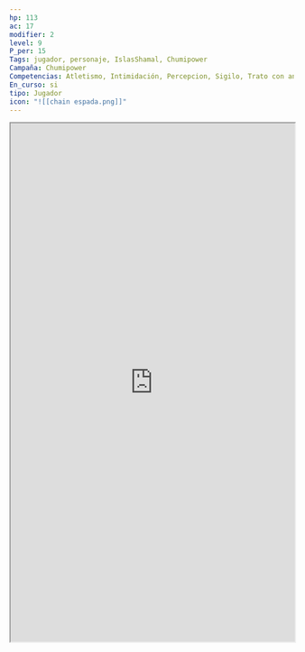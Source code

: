 ```yaml
---
hp: 113
ac: 17
modifier: 2
level: 9
P_per: 15
Tags: jugador, personaje, IslasShamal, Chumipower
Campaña: Chumipower
Competencias: Atletismo, Intimidación, Percepcion, Sigilo, Trato con animales
En_curso: si
tipo: Jugador
icon: "![[chain espada.png]]"
---
```


<iframe
    height = 920
    width = 100%
    padding = 0 0
    margins = 0 0
    src="https://www.dndbeyond.com/characters/74558733"</iframe>

  ![[Espada mejor.png||clear+hmed+right]]
# Espada
## Stats
| STR | DEX | CON | INT | WIS | CHA |
| --- | --- | --- | --- | --- | --- |
| 16  | 14  | 18  | 6   | 12  | 10  |

## Competencias
#Atletismo #Intimidación #Percepcion #Sigilo #Trato_con_animales 
## Generico
| Raza | Edad | Genero |
| --- | --- | --- |
| Humano | Joven | Hombre |

## Caracteristicas
| Rasgo Personalidad | Ideal | Vinculo | Defecto |
| ------------------ | ----- | ------- | ------- |
|  |  |  |  |

## Descripción

## Background

## Historia
### Con los lobos
Sus primeros recuerdos los tiene rodeado de una manada de lobos, el olor a sangre caliente, a suelo mojado, a sus hermanos y hermanas de manada y el temor y respeto al lobo alfa y a la hembra alfa de la manada.

Toda su vida se ha criado rodeado de animales, algunos lo trataban bien, como los osos, son quienes compartió alguna vez alguna presa, pero otros sin embargo… Nunca se olvidará de aquel águila gigante que intentó cazarle cuando apenas era un cachorro, se zafó por poco, gracias a que encontró una zona en el bosque donde varios árboles caídos le sirvieron de refugio, pero eso no evitó el primer ataque del águila con sus garras que le dejó una cicatriz que le cubre los labios y un ojo. Ese águila fue su enemigo durante toda su infancia, adolescencia y madurez hasta que todo se vino abajo. Pese a todo, era una rivalidad en la que ambos se mostraban cierto tipo de respeto, si algo así puede pasar entre animales, los dos buscaban lo mismo, sobrevivir y conseguir alimento para su familia, su manada.

Con el gran oso también tuvo su enfrentamiento, pero esta vez fue a causa de una pequeña lucha por el territorio entre los osos y su manada de lobos, de ese enfrentamiento
le queda la cicatriz de una garra que le desgarró la piel del pecho, dejándole tres surcos como cicatriz que le cubren desde la parte derecha del abdomen hasta el hombro izquierdo
pasando por el pecho. Esa fue la primera vez que sintió la furia dentro de sí. Como poseído por una fuerza descomunal procedente de su interior, consiguió vencer al gran oso y así su manada preservó su territorio. Esa furia surgió porque no entendía cómo su amigo el gran oso, a pesar de haber compartido presas en anteriores ocasiones, esta vez le atacó en
cuanto se cruzaron. A pesar de la furia y la rabia que sentía, no acabó con el gran oso, quien volvió a internarse en su territorio del bosque. Y así se crió, cazando, acechando, jugando, luchando, desafiando al lobo alfa cuando tuvo la ocasión, convirtiéndose él en el lobo alfa y resignando al anterior a un puesto menor dentro de la manada, cuidando a los cachorros hasta que su vida terminó de forma natural, siempre le recordaría con cariño. A los pocos días del enfrentamiento con el gran oso, todo cobró sentido, los oso habían
invadido su territorio huyendo de algo, algo que se había adentrado en el bosque, quemando todo a su paso, matando otros animales simplemente por el placer, ya que no se
comían a sus presas. Esos seres se parecían más a él de lo que le gustaba reconocer, no en su forma de actuar, pero sí en su apariencia física. Y no tardaron en adentrarse en su territorio. Fue una lucha espantosa, como nunca antes la había vivido, ni siquiera cuando otra manada de lobos intentó quitarles el terreno. Todos murieron, toda bestia que conocía y se encontraba en el bosque fue aniquilada por estos seres, incluso el águila gigante luchó junto a él en la última batalla, donde solo quedó él. Sobrevivió de milagro, al acabar con uno de esos seres que mordían con algo frío y afilado, cayó al suelo aquello con los que les estaban masacrando, por instinto, uno que hasta ese momento no se había mostrado y volviendo a él la furia, empuño aquello, que más tarde descubriría que se llamaba espada, y acabó con la vida de todos aquellos que habían profanado su territorio y acabado con todas las bestias que conocía.

Manchado de sangre, tanto enemiga como amiga e incluso propia, quedó en estado de shock, deambulando sin rumbo fijo con tan solo una pluma que recogió del águila, un hueso
que recogió del gran oso, un colmillo que cogió de su hermano sin saber por qué y con el espadón.
### Llegada a Claroverde
Así llegó al pueblo de Claroverde, donde encontró más seres como los que habían invadido sus tierras, pero estos seres eran distintos, tenían consigo cachorros, y cada uno era de un color diferente (refiriéndose a las ropas, ya que quienes habían invadido su territorio eran cultistas de Baine y todos vestían con los mismos colores y portaban el mismo símbolo). Aún así algo se removió en su interior y unas ganas enormes de pelear se adueñaron de él. Rugió, gruñó y cargó hacia los primeros seres que encontró, pero estaba tan agotado que
cayó al suelo inconsciente al dar las tres primeras zancadas. 

Despertó en lo que parecía una cueva de aquellos seres, pero una cueva extraña, pues en el centro había algo que emitía luz y calor, pudo oler a sangre, pero una sangre que le
removió el estómago y recordó que llevaba sin alimentarse varios días. Un ser de aquellos se le acercó y puso un agua caliente y de olor extraño a su lado, él la apartó con su zarpa
(mano), gruñó al ser y algo aterrado cogió la espada y salió de aquella cueva por la única salida que había (una puerta abierta). Al salir, el frescor de la noche le reconfortó, a su derecha vio unas gallinas, bastante tontas, pues no le costó darles caza y devorarlas, otros seres salieron hacia él, emitiendo sonidos raros, no sabía qué querían, huyó hacia la linde del bosque.
Ya con su estómago lleno se dio cuenta que algo tenía en la entrepierna, una piel que no era suya, ahí dentro se encontraban la pluma, el hueso y el colmillo que había recogido.
Vivió en la linde del bosque, sin alejarse del poblado, no sabía por qué, pero algo había allí que atraía su atención. Una sensación que no había sentido antes, pues notaba un olor
proveniente de algunos de esos seres que le atraían sin motivo aparente. Los lugareños del pueblo se mostraron tolerantes con este hombre que había aparecido en
su pueblo lleno de sangre, desnudo y con un espadón, se referían a él con el nombre de Espada y le toleraban porque no había hecho daño a nadie, solo, de vez en cuando faltaba
alguna gallina.
### Inserción en la sociedad
Un día, unos niños que se escaparon de la vigilancia de su cuidador y educador se internaron demasiado en el bosque, llegando a una zona donde una bestia les atacó y fue
entonces cuando Espada se interpuso gruñendo entre la bestia y los niños, luchando y dando muerte a la bestia y devolviendo a los niños sanos y salvos al pueblo, a base de
gruñidos y empujones. Cuando los niños contaron lo que les había ocurrido, los habitantes del pueblo empezaron a ver con mejores ojos a Espada, ya que siempre protegía las lindes
del pueblo y desde que le dejaban alimento no había vuelto a desaparecer ninguna gallina. Fue entonces, como Espada se introdujo un poco en la sociedad.
Algunas gentes se atrevían a acercarse a Espada, quien les gruñía y rehuía, pero ofreciéndole comida conseguían pasar un rato a su lado, intentando hablar con él. No
consiguieron sacarle nada de la boca más que gruñidos. Al menos al principio, hasta que una niña se acercó a él a hablar.

Nadie sabe cómo, pero a partir de ese encuentro Espada llamaba a la niña por su nombre cuando la veía, decía Lili y se acercaba a jugar con ella, la perseguía y cuando la iba a
atrapar dejaba que la niña se le escapase y así una y otra vez. Otros niños se acercaban a jugar con él y Espada les reconocía y les llamaba por su nombre.
Con el paso del tiempo empezó a decir algunas palabra sueltas más, como comida, dormir, jugar y Espada. Esto último lo decía para referirse a sí mismo, solía decir: Espada hambre,
Espada comida, Espada jugar, Espada sueño.

A pesar de su aspecto, siempre había sido un tipo limpio, de bañaba frecuentemente en el río que corría cerca del pueblo, pescando algún que otro pez con manos o boca. Unos niños le hicieron unas cuerdas de cuero a las que engancharon la pluma, el colmillo y el hueso que siempre llevaba consigo Espada y se los pusieron a modo de brazalete, pulsera y colgante. Un día apareció con una funda para su espadón, nadie sabía de dónde había salido, pero todos sospechaban del padre de Lili, con quien Espada siempre tuvo una relación especial y trataba con especial cariño. Fue entonces cuando una forastera llegó al pueblo y se interesó por él. Y aquí comienza la verdadera historia de Espada.
